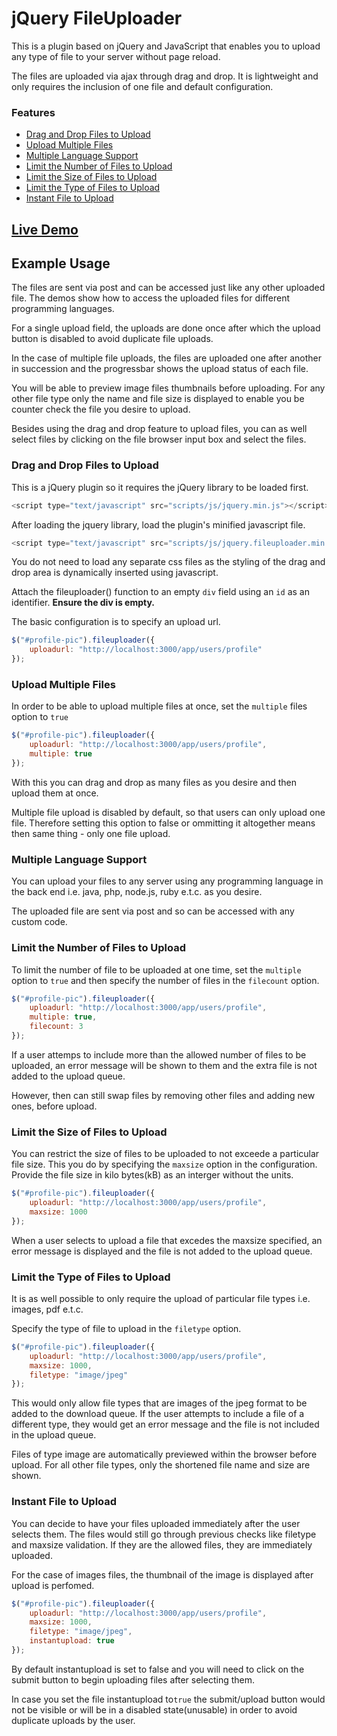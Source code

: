 # jQuery FileUploader

This is a plugin based on jQuery and JavaScript that enables you to upload any type of file to your server without page reload. 

The files are uploaded via ajax through drag and drop. It is lightweight and only requires the inclusion of one file and default configuration.

### Features ###
* [Drag and Drop Files to Upload](#draganddrop)
* [Upload Multiple Files](#multiplefiles)
* [Multiple Language Support](#anyserver)
* [Limit the Number of Files to Upload](#filecountlimit)
* [Limit the Size of Files to Upload](#filesizelimit)
* [Limit the Type of Files to Upload](#filetypelimit)
* [Instant File to Upload](#instantupload)

## [Live Demo](https://GeoffreyOliver.github.io/jquery.fileuploader/index.html) ###

## Example Usage ##

The files are sent via post and can be accessed just like any other uploaded file. The demos show how to  access the uploaded files for different programming languages.

For a single upload field, the uploads are done once after which the upload button is disabled to avoid duplicate file uploads.

In the case of multiple file uploads, the files are uploaded one after another in succession and the progressbar shows the upload status of each file.

You will be able to preview image files thumbnails before uploading. For any other file type only the name and file size is displayed to enable you be counter check the file you desire to upload.

Besides using the drag and drop feature to upload files, you can as well select files by clicking on the file browser input box and select the files.

### <a name="draganddrop"> Drag and Drop Files to Upload </a> ###

This is a jQuery plugin so it requires the jQuery library to be loaded first.

```javascript
<script type="text/javascript" src="scripts/js/jquery.min.js"></script> 
```

After loading the jquery library, load the plugin's minified javascript file.

```javascript 
<script type="text/javascript" src="scripts/js/jquery.fileuploader.min.js"></script> 
```
You do not need to load any separate css files as the styling of the drag and drop area is dynamically inserted using javascript. 

Attach the fileuploader() function to an empty ` div ` field using an ` id ` as an identifier. <strong> Ensure the div is empty.</strong>

The basic configuration is to specify an upload url.

```javascript 
$("#profile-pic").fileuploader({
	uploadurl: "http://localhost:3000/app/users/profile"
}); 
```
### <a name="multiplefiles"> Upload Multiple Files </a> ### 

In order to be able to upload multiple files at once, set the ` multiple ` files option to ` true ` 

```javascript 
$("#profile-pic").fileuploader({
	uploadurl: "http://localhost:3000/app/users/profile",
	multiple: true
}); 
```

With this you can drag and drop as many files as you desire and then upload them at once.

Multiple file upload is disabled by default, so that users can only upload one file. Therefore setting this option to false or ommitting it altogether means then same thing - only one file upload.

### <a name="anyserver"> Multiple Language Support </a> ### 

You can upload your files to any server using any programming language in the back end i.e. java, php, node.js, ruby e.t.c. as you desire.

The uploaded file are sent via post and so can be accessed with any custom code.

### <a name="filecountlimit"> Limit the Number of Files to Upload </a> ### 

To limit the number of file to be uploaded at one time, set the ` multiple ` option to ` true ` and then specify the number of files in the ` filecount ` option.

```javascript 
$("#profile-pic").fileuploader({
	uploadurl: "http://localhost:3000/app/users/profile",
	multiple: true,
	filecount: 3
}); 
```

If a user attemps to include more than the allowed number of files to be uploaded, an error message will be shown to them and the extra file is not added to the upload queue.

However, then can still swap files by removing other files and adding new ones, before upload.

### <a name="filesizelimit"> Limit the Size of Files to Upload </a> ### 

You can restrict the size of files to be uploaded to not exceede a particular file size. This you do by specifying the ` maxsize ` option in the configuration. Provide the file size in kilo bytes(kB) as an interger without the units.

```javascript 
$("#profile-pic").fileuploader({
	uploadurl: "http://localhost:3000/app/users/profile",
	maxsize: 1000
}); 
```

When a user selects to upload a file that excedes the maxsize specified, an error message is displayed and the file is not added to the upload queue.

### <a name="filetypelimit"> Limit the Type of Files to Upload </a> ### 

It is as well possible to only require the upload of particular file types i.e. images, pdf e.t.c.

Specify the type of file to upload in the ` filetype ` option. 

```javascript 
$("#profile-pic").fileuploader({
	uploadurl: "http://localhost:3000/app/users/profile",
	maxsize: 1000,
	filetype: "image/jpeg"
}); 
```

This would only allow file types that are images of the jpeg format to be added to the download queue. If the user attempts to include a file of a different type, they would get an error message and the file is not included in the upload queue.

Files of type image are automatically previewed within the browser before upload. For all other file types, only the shortened file name and size are shown.

### <a name="instantupload"> Instant File to Upload </a> ### 

You can decide to have your files uploaded immediately after the user selects them. The files would still go through previous checks like filetype and maxsize validation. If they are the allowed files, they are immediately uploaded. 

For the case of images files, the thumbnail of the image is displayed after upload is perfomed.

```javascript 
$("#profile-pic").fileuploader({
	uploadurl: "http://localhost:3000/app/users/profile",
	maxsize: 1000,
	filetype: "image/jpeg",
	instantupload: true
}); 
```

By default instantupload is set to false and you will need to click on the submit button to begin uploading files after selecting them. 

In case you set the file instantupload to` true ` the submit/upload button would not be visible or will be in a disabled state(unusable) in order to avoid duplicate uploads by the user.
